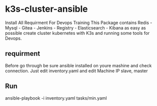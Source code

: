 # k3s-cluster-ansible
Install All Requirment For Devops Training 
This Package contains Redis - Mysql - Gitea - Jenkins - Registry - Elasticsearch - Kibana
as easy as possible create cluster kubernetes with K3s and running some tools for Devops.
## requirment
Before go through be sure ansible installed on youre mashine and check connection.
Just edit inventory.yaml and edit Machine IP slave, master
## Run
ansible-playbook -i inventory.yaml tasks/min.yaml
